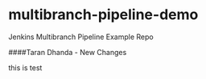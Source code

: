 # multibranch-pipeline-demo
Jenkins Multibranch Pipeline Example Repo


####Taran Dhanda - New Changes

this is test
